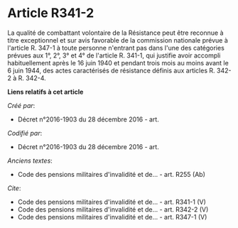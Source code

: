 # Article R341-2

La qualité de combattant volontaire de la Résistance peut être reconnue à titre exceptionnel et sur avis favorable de la
commission nationale prévue à l'article R. 347-1 à toute personne n'entrant pas dans l'une des catégories prévues aux 1°, 2°,
3° et 4° de l'article R. 341-1, qui justifie avoir accompli habituellement après le 16 juin 1940 et pendant trois mois au
moins avant le 6 juin 1944, des actes caractérisés de résistance définis aux articles R. 342-2 à R. 342-4.

**Liens relatifs à cet article**

_Créé par_:

  - Décret n°2016-1903 du 28 décembre 2016 - art.

_Codifié par_:

  - Décret n°2016-1903 du 28 décembre 2016 - art.

_Anciens textes_:

  - Code des pensions militaires d'invalidité et de... - art. R255 (Ab)

_Cite_:

  - Code des pensions militaires d'invalidité et de... - art. R341-1 (V)
  - Code des pensions militaires d'invalidité et de... - art. R342-2 (V)
  - Code des pensions militaires d'invalidité et de... - art. R347-1 (V)
